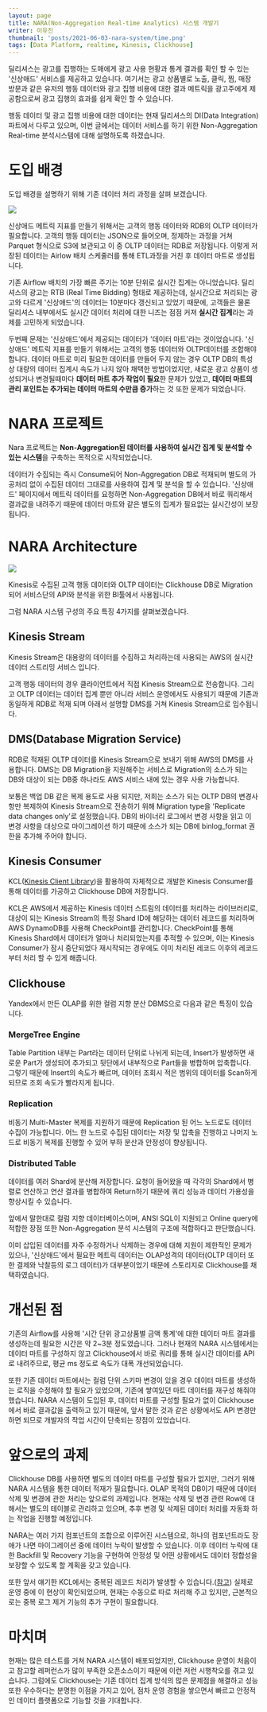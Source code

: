 ```yaml
---
layout: page
title: NARA(Non-Aggregation Real-time Analytics) 시스템 개발기
writer: 이유진
thumbnail: 'posts/2021-06-03-nara-system/time.png'
tags: [Data Platform, realtime, Kinesis, Clickhouse]
---
```


딜리셔스는 광고를 집행하는 도매에게 광고 사용 현황과 통계 결과를 확인 할 수 있는 '신상애드' 서비스를 제공하고 있습니다. 여기서는 광고 상품별로 노출, 클릭, 찜, 매장 방문과 같은 유저의 행동 데이터와 광고 집행 비용에 대한 결과 메트릭을 광고주에게 제공함으로써 광고 집행의 효과를 쉽게 확인 할 수 있습니다.

행동 데이터 및 광고 집행 비용에 대한 데이터는 현재 딜리셔스의 DI(Data Integration) 파트에서 다루고 있으며, 이번 글에서는 데이터 서비스를 하기 위한 Non-Aggregation Real-time 분석시스템에 대해 설명하도록 하겠습니다.

# 도입 배경

도입 배경을 설명하기 위해 기존 데이터 처리 과정을 살펴 보겠습니다.

![](/assets/image/posts/2021-06-03-nara-system/image1.png)

신상애드 메트릭 지표를 만들기 위해서는 고객의 행동 데이터와 RDB의 OLTP 데이터가 필요합니다. 고객의 행동 데이터는 JSON으로 들어오며, 정제하는 과정을 거쳐 Parquet 형식으로 S3에 보관되고 이 중 OLTP 데이터는 RDB로 저장됩니다. 이렇게 저장된 데이터는 Airlow 배치 스케줄러를 통해 ETL과정을 거친 후 데이터 마트로 생성됩니다.

기존 Airflow 배치의 가장 빠른 주기는 10분 단위로 실시간 집계는 아니었습니다. 딜리셔스의 광고는 RTB (Real Time Bidding) 형태로 제공하는데, 실시간으로 처리되는 광고와 다르게 '신상애드'의 데이터는 10분마다 갱신되고 있었기 때문에, 고객들은 물론 딜리셔스 내부에서도 실시간 데이터 처리에 대한 니즈는 점점 커져 **실시간 집계**라는 과제를 고민하게 되었습니다.

두번째 문제는 '신상애드'에서 제공되는 데이터가 '데이터 마트'라는 것이었습니다. '신상애드' 메트릭 지표를 만들기 위해서는 고객의 행동 데이터와 OLTP데이터를 조합해야 합니다. 데이터 마트로 미리 필요한 데이터를 만들어 두지 않는 경우 OLTP DB의 특성상 대량의 데이터 집계시 속도가 나지 않아 채택한 방법이었지만, 새로운 광고 상품이 생성되거나 변경될때마다 **데이터 마트 추가 작업이 필요**한 문제가 있었고, **데이터 마트의 관리 포인트는 추가되는 데이터 마트의 수만큼 증가**하는 것 또한 문제가 되었습니다.

# NARA 프로젝트

Nara 프로젝트는 **Non-Aggregation된 데이터를 사용하여 실시간 집계 및 분석할 수 있는 시스템**을 구축하는 목적으로 시작되었습니다.

데이터가 수집되는 즉시 Consume되어 Non-Aggregation DB로 적재되며 별도의 가공처리 없이 수집된 데이터 그대로를 사용하여 집계 및 분석을 할 수 있습니다. '신상애드' 페이지에서 메트릭 데이터를 요청하면 Non-Aggregation DB에서 바로 쿼리해서 결과값을 내려주기 때문에 데이터 마트와 같은 별도의 집계가 필요없는 실시간성이 보장됩니다.

# NARA Architecture

![](/assets/image/posts/2021-06-03-nara-system/image2.png)

Kinesis로 수집된 고객 행동 데이터와 OLTP 데이터는 Clickhouse DB로 Migration되어 서비스단의 API와 분석을 위한 BI툴에서 사용됩니다.

그럼 NARA 시스템 구성의 주요 특징 4가지를 살펴보겠습니다.

## Kinesis Stream

Kinesis Stream은 대용량의 데이터를 수집하고 처리하는데 사용되는 AWS의 실시간 데이터 스트리밍 서비스 입니다.

고객 행동 데이터의 경우 클라이언트에서 직접 Kinesis Stream으로 전송합니다. 그리고 OLTP 데이터는 데이터 집계 뿐만 아니라 서비스 운영에서도 사용되기 때문에 기존과 동일하게 RDB로 적재 되며 아래서 설명할 DMS를 거쳐 Kinesis Stream으로 입수됩니다.

## DMS(Database Migration Service)

RDB로 적재된 OLTP 데이터를 Kinesis Stream으로 보내기 위해 AWS의 DMS를 사용합니다. DMS는 DB Migration을 지원해주는 서비스로 Migration의 소스가 되는 DB와 대상이 되는 DB중 하나라도 AWS 서비스 내에 있는 경우 사용 가능합니다.

보통은 백업 DB 같은 복제 용도로 사용 되지만, 저희는 소스가 되는 OLTP DB의 변경사항만 복제하여 Kinesis Stream으로 전송하기 위해 Migration type을 'Replicate data changes only'로 설정했습니다. DB의 바이너리 로그에서 변경 사항을 읽고 이 변경 사항을 대상으로 마이그레이션 하기 때문에 소스가 되는 DB에 binlog_format 권한을 추가해 주어야 합니다.

## Kinesis Consumer

KCL([Kinesis Client Library](https://docs.aws.amazon.com/ko_kr/streams/latest/dev/kinesis-record-processor-implementation-app-java.html ))을 활용하여 자체적으로 개발한 Kinesis Consumer를 통해 데이터를 가공하고 Clickhouse DB에 저장합니다.

KCL은 AWS에서 제공하는 Kinesis 데이터 스트림의 데이터를 처리하는 라이브러리로, 대상이 되는 Kinesis Stream의 특정 Shard ID에 해당하는 데이터 레코드를 처리하며 AWS DynamoDB를 사용해 CheckPoint를 관리합니다. CheckPoint를 통해 Kinesis Shard에서 데이터가 얼마나 처리되었는지를 추적할 수 있으며, 이는 Kinesis Consumer가 잠시 중단되었다 재시작되는 경우에도 이미 처리된 레코드 이후의 레코드부터 처리 할 수 있게 해줍니다.

## Clickhouse

Yandex에서 만든 OLAP를 위한 컬럼 지향 분산 DBMS으로 다음과 같은 특징이 있습니다.

### MergeTree Engine

Table Partition 내부는 Part라는 데이터 단위로 나뉘게 되는데, Insert가 발생하면 새로운 Part가 생성되어 추가되고 뒷단에서 내부적으로 Part들을 병합하며 압축합니다. 그렇기 때문에 Insert의 속도가 빠르며, 데이터 조회시 적은 범위의 데이터를 Scan하게 되므로 조회 속도가 빨라지게 됩니다.

### Replication

비동기 Multi-Master 복제를 지원하기 때문에 Replication 된 어느 노드로도 데이터 수집이 가능합니다. 어느 한 노드로 수집된 데이터는 저장 및 압축을 진행하고 나머지 노드로 비동기 복제를 진행할 수 있어 부하 분산과 안정성이 향상됩니다.

### Distributed Table

데이터를 여러 Shard에 분산해 저장합니다. 요청이 들어왔을 때 각각의 Shard에서 병렬로 연산하고 연산 결과를 병합하여 Return하기 때문에 쿼리 성능과 데이터 가용성을 향상시킬 수 있습니다.

앞에서 말한대로 컬럼 지향 데이터베이스이며, ANSI SQL이 지원되고 Online query에 적합한 장점 또한  Non-Aggregation 분석 시스템의 구조에 적합하다고 판단했습니다.

이미 삽입된 데이터를 자주 수정하거나 삭제하는 경우에 대해 지원이 제한적인 문제가 있으나, '신상애드'에서 필요한 메트릭 데이터는 OLAP성격의 데이터(OLTP 데이터 또한 결제와 낙찰등의 로그 데이터)가 대부분이었기 때문에 스토리지로 Clickhouse를 채택하였습니다.

# 개선된 점

기존의 Airflow를 사용해 '시간 단위 광고상품별 금액 통계'에 대한 데이터 마트 결과를 생성하는데 필요한 시간은 약 2~3분 정도였습니다. 그러나 현재의 NARA 시스템에서는 데이터 마트를 구성하지 않고 Clickhouse에서 바로 쿼리를 통해 실시간 데이터를 API로 내려주므로, 평균 ms 정도로 속도가 대폭 개선되었습니다.

또한 기존 데이터 마트에서는 컬럼 단위 스키마 변경이 있을 경우 데이터 마트를 생성하는 로직을 수정해야 할 필요가 있었으며, 기존에 쌓여있던 마트 데이터를 재구성 해줘야 했습니다. NARA 시스템이 도입된 후, 데이터 마트를 구성할 필요가 없이 Clickhouse에서 바로 결과값을 출력하고 있기 때문에, 앞서 말한 것과 같은 상황에서도 API 변경만 하면 되므로 개발자의 작업 시간이 단축되는 장점이 있었습니다.

# 앞으로의 과제

Clickhouse DB를 사용하면 별도의 데이터 마트를 구성할 필요가 없지만, 그러기 위해 NARA 시스템을 통한 데이터 적재가 필요합니다. OLAP 목적의 DB이기 때문에 데이터 삭제 및 변경에 관한 처리는 앞으로의 과제입니다. 현재는 삭제 및 변경 관련 Row에 대해서는 별도의 테이블로 관리하고 있으며, 추후 변경 및 삭제된 데이터 처리를 자동화 하는 작업을 진행할 예정입니다.

NARA는 여러 가지 컴포넌트의 조합으로 이루어진 시스템으로, 하나의 컴포넌트라도 장애가 나면 마이그레이션 중에 데이터 누락이 발생할 수 있습니다. 이후 데이터 누락에 대한 Backfill 및 Recovery 기능을 구현하여 안정성 및 어떤 상황에서도 데이터 정합성을 보장할 수 있도록 할 계획을 갖고 있습니다. 

또한 앞서 얘기한 KCL에서는 중복된 레코드 처리가 발생할 수 있습니다.([참고](https://docs.aws.amazon.com/ko_kr/streams/latest/dev/kinesis-record-processor-duplicates.html)) 실제로 운영 중에 이 현상이 확인되었으며, 현재는 수동으로 따로 처리해 주고 있지만, 근본적으로는 중복 로그 제거 기능의 추가 구현이 필요합니다.

# 마치며

현재는 많은 테스트를 거쳐 NARA 시스템이 배포되었지만, Clickhouse 운영이 처음이고 참고할 레퍼런스가 많이 부족한 오픈소스이기 때문에 이런 저런 시행착오를 겪고 있습니다. 그럼에도 Clickhouse는 기존 데이터 집계 방식의 많은 문제점을 해결하고 성능 또한 우수하다는 분명한 이점을 가지고 있어, 점차 운영 경험을 쌓으면서 빠르고 안정적인 데이터 플랫폼으로 기능할 것을 기대합니다. 